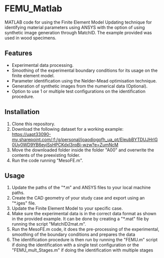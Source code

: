 # FEMU_Matlab
MATLAB code for using the Finite Element Model Updating technique for identifying material parameters using ANSYS with the option of using synthetic image generation through MatchID. The example provided was used in wood specimens.

## Features
- Experimental data processing.
- Smoothing of the experimental boundary conditions for its usage on the finite element model.
- Parameter identification using the Nelder-Mead optimisation technique.
- Generation of synthetic images from the numerical data (Optional).
- Option to use 1 or multiple test configurations on the identification procedure.

## Installation

1. Clone this repository.
2. Download the following dataset for a working example: https://uapt33090-my.sharepoint.com/:f:/g/personal/joaodiogofh_ua_pt/EleubBYTDUJHrlG0Uy0WD9YB6eyiSsHPCKdxl3rpBi-wzw?e=ZumNcM
3. Move the downloaded folder inside the folder "A00" and overwrite the contents of the preexisting folder.
4. Run the code running "MesoFE.m".

## Usage
1. Update the paths of the "*.m" and ANSYS files to your local machine paths.
2. Create the CAD geometry of your study case and export using an "*.iges" file.
3. Update the Finite Element Model to your specific case.
4. Make sure the experimental data is in the correct data format as shown in the provided example. It can be done by creating a "*.mat" file by running the script "MatchID2mat.m".
5. Run the MesoFE.m code, it does the pre-processing of the experimental, smoothing of the boundary conditions and prepares the data 
6. The identification procedure is then run by running the "FEMU.m" script if doing the identification with a single test configuration or the "FEMU_mult_Stages.m" if doing the identification with multiple stages

